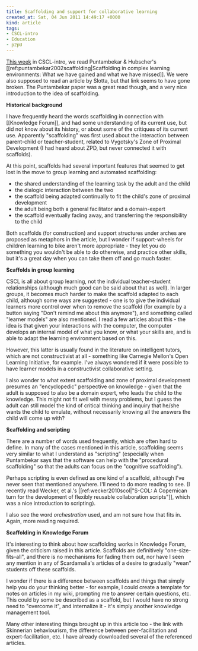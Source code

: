 ```yaml
---
title: Scaffolding and support for collaborative learning
created_at: Sat, 04 Jun 2011 14:49:17 +0000
kind: article
tags:
- CSCL-intro
- Education
- p2pU
---
```


[This
week](http://new.p2pu.org/en/groups/introduction-to-the-field-of-computer-supported-co/content/wk-6-design-cont-scaffolding-affordances-scripting/)
in CSCL-intro, we read Puntambekar & Hubscher's
[[ref:puntambekar2002scaffolding|Scaffolding in complex learning
environments: What we have gained and what we have missed]]. We were
also supposed to read an article by Slotta, but that link seems to have
gone broken. The Puntambekar paper was a great read though, and a very
nice introduction to the idea of scaffolding.

**Historical background**

I have frequently heard the words scaffolding in connection with
[[Knowledge Forum]], and had some understanding of its current use, but
did not know about its history, or about some of the critiques of its
current use. Apparently "scaffolding" was first used about the
interaction between parent-child or teacher-student, related to
Vygotsky's Zone of Proximal Development (I had heard about ZPD, but
never connected it with scaffolds).

At this point, scaffolds had several important features that seemed to
get lost in the move to group learning and automated scaffolding:

-   the shared understanding of the learning task by the adult and the
  child
-   the dialogic interaction between the two
-   the scaffold being adapted continually to fit the child's zone of
  proximal development
-   the adult being both a general facilitator and a domain-expert
-   the scaffold eventually fading away, and transferring the
  responsibility to the child

Both scaffolds (for construction) and support structures under arches
are proposed as metaphors in the article, but I wonder if support-wheels
for children learning to bike aren't more appropriate - they let you do
something you wouldn't be able to do otherwise, and practice other
skills, but it's a great day when you can take them off and go much
faster.

**Scaffolds in group learning**

CSCL is all about group learning, not the individual teacher-student
relationships (although much good can be said about that as well). In
larger groups, it becomes much harder to make the scaffold adapted to
each child, although some ways are suggested - one is to give the
individual learners more control over when to remove the scaffold (for
example by a button saying "Don't remind me about this anymore"), and
something called "learner models" are also mentioned. I read a few
articles about this - the idea is that given your interactions with the
computer, the computer develops an internal model of what you know, or
what your skills are, and is able to adapt the learning environment
based on this.

However, this latter is usually found in the literature on intelligent
tutors, which are not constructivist at all - something like Carnegie
Mellon's Open Learning Initiative, for example. I've always wondered if
it were possible to have learner models in a constructivist
collaborative setting.

I also wonder to what extent scaffolding and zone of proximal
development presumes an "encyclopedic" perspective on knowledge - given
that the adult is supposed to also be a domain expert, who leads the
child to the knowledge. This might not fit well with messy problems, but
I guess the adult can still model the kind of critical thinking and
inquiry that he/she wants the child to emulate, without necessarily
knowing all the answers the child will come up with?

**Scaffolding and scripting**

There are a number of words used frequently, which are often hard to
define. In many of the cases mentioned in this article, scaffolding
seems very similar to what I understand as "scripting" (especially when
Puntambekar says that the software can help with the "procedural
scaffolding" so that the adults can focus on the "cognitive
scaffolding").

Perhaps scripting is even defined as one kind of a scaffold, although
I've never seen that mentioned anywhere. I'll need to do more reading to
see. (I recently read Wecker, et al.'s [[ref:wecker2010scol|"S-COL: A
Copernican turn for the development of flexibly reusable collaboration
scripts"]], which was a nice introduction to scripting).

I also see the word *orchestration* used, and am not sure how that fits
in. Again, more reading required.

**Scaffolding in Knowledge Forum**

It's interesting to think about how scaffolding works in Knowledge
Forum, given the criticism raised in this article. Scaffolds are
definitively "one-size-fits-all", and there is no mechanisms for fading
them out, nor have I seen any mention in any of Scardamalia's articles
of a desire to gradually "wean" students off these scaffolds.

I wonder if there is a difference between scaffolds and things that
simply help you do your thinking better - for example, I could create a
template for notes on articles in my wiki, prompting me to answer
certain questions, etc. This could by some be described as a scaffold,
but I would have no strong need to "overcome it", and internalize it -
it's simply another knowledge management tool.

Many other interesting things brought up in this article too - the link
with Skinnerian behaviourism, the difference between peer-facilitation
and expert-facilitation, etc. I have already downloaded several of the
referenced articles.
